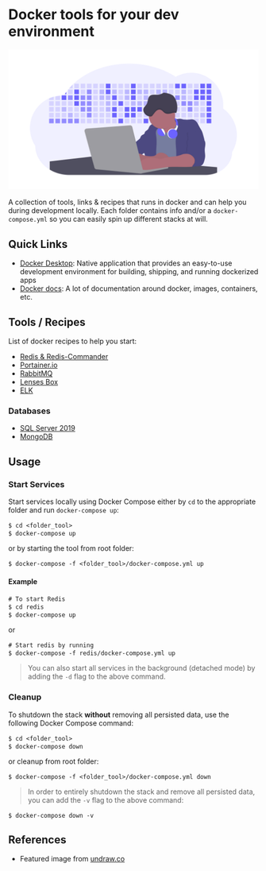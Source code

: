 # Docker tools for your dev environment

![Dev tools](assets/dev-tools.png)

A collection of tools, links & recipes that runs in docker and can help you during development locally. Each folder contains info and/or a `docker-compose.yml` so you can easily spin up different stacks at will.

## Quick Links

* [Docker Desktop](https://www.docker.com/products/docker-deskto): Native application that provides an easy-to-use development environment for building, shipping, and running dockerized apps
* [Docker docs](https://docs.docker.com/): A lot of documentation around docker, images, containers, etc.


## Tools / Recipes

List of docker recipes to help you start:

* [Redis & Redis-Commander](/redis/README.md)
* [Portainer.io](/portainer/README.md)
* [RabbitMQ](/rabbitmq/README.md)
* [Lenses Box](/lenses/README.md)
* [ELK](/elk/README.md)

### Databases
* [SQL Server 2019](/dbs/sql-server/README.md)
* [MongoDB](/dbs/mongo/README.md)

## Usage

### Start Services

Start services locally using Docker Compose either by `cd` to the appropriate folder and run `docker-compose up`:
```
$ cd <folder_tool>
$ docker-compose up
```
or by starting the tool from root folder:
```
$ docker-compose -f <folder_tool>/docker-compose.yml up
```

#### Example
```
# To start Redis
$ cd redis
$ docker-compose up
```
or 
```
# Start redis by running
$ docker-compose -f redis/docker-compose.yml up 
```

> You can also start all services in the background (detached mode) by adding the `-d` flag to the above command.

### Cleanup

To shutdown the stack **without** removing all persisted data, use the following Docker Compose command:
```
$ cd <folder_tool>
$ docker-compose down
```
or cleanup from root folder:
```
$ docker-compose -f <folder_tool>/docker-compose.yml down
```

> In order to entirely shutdown the stack and remove all persisted data, you can add the `-v` flag to the above command:

```
$ docker-compose down -v
```


## References

* Featured image from [undraw.co](https://undraw.co/)
